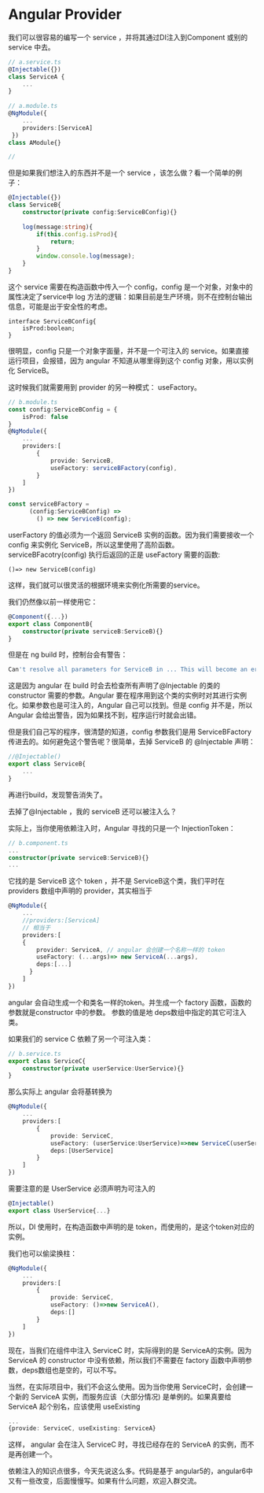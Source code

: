 # Angular Provider

我们可以很容易的编写一个 service ，并将其通过DI注入到Component 或别的 service 中去。

```typescript
// a.service.ts
@Injectable({})
class ServiceA {
    ...
}
    
// a.module.ts
@NgModule({
    ...
    providers:[ServiceA]
 })
class AModule{}

// 
```

但是如果我们想注入的东西并不是一个 service ，该怎么做？看一个简单的例子：

```typescript
@Injectable({})
class ServiceB{
    constructor(private config:ServiceBConfig){}
    
    log(message:string){
        if(this.config.isProd){
            return;
        }
        window.console.log(message);
    }
}
```

这个 service 需要在构造函数中传入一个 config，config 是一个对象，对象中的属性决定了service中 log 方法的逻辑：如果目前是生产环境，则不在控制台输出信息，可能是出于安全性的考虑。

```
interface ServiceBConfig{
    isProd:boolean;
}
```

很明显，config 只是一个对象字面量，并不是一个可注入的 service。如果直接运行项目，会报错，因为 angular 不知道从哪里得到这个 config 对象，用以实例化 ServiceB。

这时候我们就需要用到 provider 的另一种模式： useFactory。

```typescript
// b.module.ts
const config:ServiceBConfig = {
    isProd: false
}
@NgModule({
    ...
    providers:[
        {
			provide: ServiceB,
    		useFactory: serviceBFactory(config),
        }
    ]
})

const serviceBFactory = 
      (config:ServiceBConfig) =>
		() => new ServiceB(config);
```

userFactory 的值必须为一个返回 ServiceB 实例的函数。因为我们需要接收一个 config 来实例化 ServiceB，所以这里使用了高阶函数。serviceBFacotry(config) 执行后返回的正是 useFactory 需要的函数:

```
()=> new ServiceB(config)
```

这样，我们就可以很灵活的根据环境来实例化所需要的service。

我们仍然像以前一样使用它：

```typescript
@Component({...})
export class ComponentB{
    constructor(private serviceB:ServiceB){}
}
```

但是在 ng build 时，控制台会有警告：

```js
Can't resolve all parameters for ServiceB in ... This will become an error in Angular ...
```

这是因为 angular 在 build 时会去检查所有声明了@Injectable 的类的 constructor 需要的参数。Angular 要在程序用到这个类的实例时对其进行实例化。如果参数也是可注入的，Angular 自己可以找到。但是 config 并不是，所以 Angular 会给出警告，因为如果找不到，程序运行时就会出错。

但是我们自己写的程序，很清楚的知道，config 参数我们是用 ServiceBFactory 传进去的。如何避免这个警告呢？很简单，去掉 ServiceB 的 @Injectable 声明：

```typescript
//@Injectable()
export class ServiceB{
    ...
}
```

再进行build，发现警告消失了。

去掉了@Injectable ，我的 serviceB 还可以被注入么？

实际上，当你使用依赖注入时，Angular 寻找的只是一个 InjectionToken：

```typescript
// b.component.ts
...
constructor(private serviceB:ServiceB){}
...
```

它找的是 ServiceB 这个 token ，并不是 ServiceB这个类，我们平时在 providers 数组中声明的 provider，其实相当于

```typescript
@NgModule({
    ...
    //providers:[ServiceA]
    // 相当于
    providers:[
   	{
    	provider: ServiceA, // angular 会创建一个名称一样的 token
    	useFactory: (...args)=> new ServiceA(...args),
    	deps:[...]
	  }
    ]
})

```

angular 会自动生成一个和类名一样的token。并生成一个 factory 函数，函数的参数就是constructor 中的参数。 参数的值是地 deps数组中指定的其它可注入类。

如果我们的 service C 依赖了另一个可注入类：

```typescript
// b.service.ts
export class ServiceC{
    constructor(private userService:UserService){}
}
```

那么实际上 angular 会将基转换为

```typescript
@NgModule({
    ...
    providers:[
    	{
    		provide: ServiceC, 
    		useFactory: (userService:UserService)=>new ServiceC(userService),
    		deps:[UserService]
   		}
    ]
})
```

需要注意的是 UserService 必须声明为可注入的

```typescript
@Injectable()
export class UserService{...}
```

所以，DI 使用时，在构造函数中声明的是 token，而使用的，是这个token对应的实例。

我们也可以偷梁换柱：

```typescript
@NgModule({
    ...
    providers:[
    	{
    		provide: ServiceC, 
    		useFactory: ()=>new ServiceA(),
    		deps:[]
   		}
    ]
})
```

现在，当我们在组件中注入 ServiceC 时，实际得到的是 ServiceA的实例。因为 ServiceA 的 constructor 中没有依赖，所以我们不需要在 factory 函数中声明参数，deps数组也是空的，可以不写。

当然，在实际项目中，我们不会这么使用。因为当你使用 ServiceC时，会创建一个新的 ServiceA 实例，而服务应该（大部分情况) 是单例的。如果真要给 ServiceA 起个别名，应该使用 useExisting

```typescript
...
{provide: ServiceC, useExisting: ServiceA}
```

这样， angular 会在注入 ServiceC 时，寻找已经存在的 ServiceA 的实例，而不是再创建一个。

依赖注入的知识点很多，今天先说这么多。代码是基于 angular5的，angular6中又有一些改变，后面慢慢写。如果有什么问题，欢迎入群交流。

